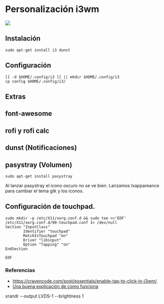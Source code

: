 # Personalización i3wm

![](/home/edumag/.config/i3/img/Screenshot-01.png)

## Instalación

`sudo apt-get install i3 dunst`

## Configuración

```
[[ -d $HOME/.config/i3 ]] || mkdir $HOME/.config/i3
cp config $HOME/.config/i3/
```

## Extras

## font-awesome
## rofi y rofi calc
## dunst (Notificaciones)

## pasystray (Volumen)

`sudo apt-get install pasystray`

Al lanzar pasystray el icono oscuro no se ve bien.
Lanzamos lxappareance para cambiar el tema gtk y los iconos.

## Configuración de touchpad.

```
sudo mkdir -p /etc/X11/xorg.conf.d && sudo tee <<'EOF' /etc/X11/xorg.conf.d/90-touchpad.conf 1> /dev/null
Section "InputClass"
        Identifier "touchpad"
        MatchIsTouchpad "on"
        Driver "libinput"
        Option "Tapping" "on"
EndSection

EOF
```
### Referencias

- https://cravencode.com/post/essentials/enable-tap-to-click-in-i3wm/
- [Una buena explicación de como funciona](https://github.com/bookercodes/dotfiles.git)


xrandr --output LVDS-1 --brightness 1
